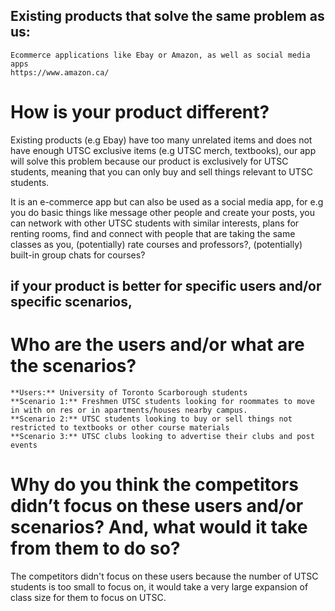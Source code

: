 ## Existing products that solve the same problem as us:
    Ecommerce applications like Ebay or Amazon, as well as social media apps
    https://www.amazon.ca/

# How is your product different?

Existing products (e.g Ebay) have too many unrelated items and does not have enough UTSC exclusive items (e.g UTSC merch, textbooks), our app will solve this problem because our product is exclusively for UTSC students, meaning that you can only buy and sell things relevant to UTSC students.

It is an e-commerce app but can also be used as a social media app, for e.g you do basic things like message other people and create your posts, you can network with other UTSC students with similar interests, plans for renting rooms, find and connect with people that are taking the same classes as you, (potentially) rate courses and professors?, (potentially) built-in group chats for courses?


## if your product is better for specific users and/or specific scenarios, 
# Who are the users and/or what are the scenarios? 

    **Users:** University of Toronto Scarborough students
    **Scenario 1:** Freshmen UTSC students looking for roommates to move in with on res or in apartments/houses nearby campus.
    **Scenario 2:** UTSC students looking to buy or sell things not restricted to textbooks or other course materials
    **Scenario 3:** UTSC clubs looking to advertise their clubs and post events

# Why do you think the competitors didn’t focus on these users and/or scenarios? And, what would it take from them to do so?
The competitors didn't focus on these users because the number of UTSC students is too small to focus on, it would take a very large expansion of class size for them to focus on UTSC.
